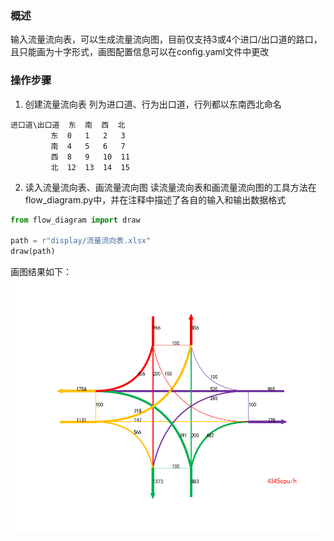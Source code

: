 ### 概述
输入流量流向表，可以生成流量流向图，目前仅支持3或4个进口/出口道的路口，且只能画为十字形式，画图配置信息可以在config.yaml文件中更改
### 操作步骤
1. 创建流量流向表
列为进口道、行为出口道，行列都以东南西北命名
```
进口道\出口道  东  南  西  北
         东  0   1   2   3
         南  4   5   6   7
         西  8   9   10  11
         北  12  13  14  15
```
2. 读入流量流向表、画流量流向图
读流量流向表和画流量流向图的工具方法在flow_diagram.py中，并在注释中描述了各自的输入和输出数据格式
```python
from flow_diagram import draw

path = r"display/流量流向表.xlsx"
draw(path)
```
画图结果如下：
![img](display/Figure_1.png)
